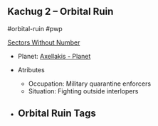 ## Kachug 2 &ndash; Orbital Ruin

#orbital-ruin #pwp

[Sectors Without Number](https://sectorswithoutnumber.com/sector/bfDcBzTtgpeyLUfwzjio/orbitalRuin/yMDJL7Wt4QHPBfBkQdQ2)

- Planet: [Axellakis - Planet](../../../Gaming/StarsWithoutNumber/PiratesWithoutPlunder/Axellakis%20-%20Planet.md)

- Atributes
	- Occupation: Military quarantine enforcers
	- Situation: Fighting outside interlopers

- Orbital Ruin Tags
	- 
